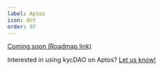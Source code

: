 ```yaml
---
label: Aptos
icon: dot
order: 97
---
```


[Coming soon (Roadmap link)]()

Interested in using kycDAO on Aptos? [Let us know!](/support)